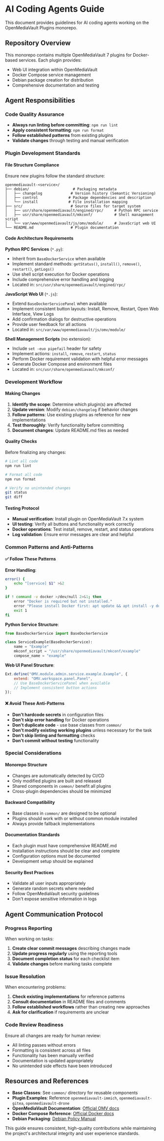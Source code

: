 # AI Coding Agents Guide

This document provides guidelines for AI coding agents working on the OpenMediaVault Plugins monorepo.

## Repository Overview

This monorepo contains multiple OpenMediaVault 7 plugins for Docker-based services. Each plugin provides:
- Web UI integration within OpenMediaVault
- Docker Compose service management 
- Debian package creation for distribution
- Comprehensive documentation and testing

## Agent Responsibilities

### Code Quality Assurance
- **Always run linting before committing**: `npm run lint`
- **Apply consistent formatting**: `npm run format`  
- **Follow established patterns** from existing plugins
- **Validate changes** through testing and manual verification

### Plugin Development Standards

#### File Structure Compliance
Ensure new plugins follow the standard structure:
```
openmediavault-<service>/
├── debian/                    # Packaging metadata
│   ├── changelog             # Version history (Semantic Versioning)
│   ├── control              # Package dependencies and description  
│   └── install              # File installation mapping
├── src/                      # Source files for target system
│   ├── usr/share/openmediavault/engined/rpc/     # Python RPC service
│   ├── usr/share/openmediavault/mkconf/          # Shell management script
│   └── var/www/openmediavault/js/omv/module/     # JavaScript web UI
└── README.md                 # Plugin documentation
```

#### Code Architecture Requirements

**Python RPC Services** (`*.py`):
- Inherit from `BaseDockerService` when available
- Implement standard methods: `getStatus()`, `install()`, `remove()`, `restart()`, `getLogs()`
- Use shell script execution for Docker operations
- Include comprehensive error handling and logging
- Located in: `src/usr/share/openmediavault/engined/rpc/`

**JavaScript Web UI** (`*.js`):
- Extend `BaseDockerServicePanel` when available  
- Implement consistent button layouts: Install, Remove, Restart, Open Web Interface, View Logs
- Add confirmation dialogs for destructive operations
- Provide user feedback for all actions
- Located in: `src/var/www/openmediavault/js/omv/module/`

**Shell Management Scripts** (no extension):
- Include `set -euo pipefail` header for safety
- Implement actions: `install`, `remove`, `restart`, `status`
- Perform Docker requirement validation with helpful error messages
- Generate Docker Compose and environment files
- Located in: `src/usr/share/openmediavault/mkconf/`

### Development Workflow

#### Making Changes
1. **Identify the scope**: Determine which plugin(s) are affected
2. **Update version**: Modify `debian/changelog` if behavior changes
3. **Follow patterns**: Use existing plugins as reference for new implementations
4. **Test thoroughly**: Verify functionality before committing
5. **Document changes**: Update README.md files as needed

#### Quality Checks
Before finalizing any changes:
```bash
# Lint all code
npm run lint

# Format all code  
npm run format

# Verify no unintended changes
git status
git diff
```

#### Testing Protocol
- **Manual verification**: Install plugin on OpenMediaVault 7.x system
- **UI testing**: Verify all buttons and functionality work correctly
- **Docker operations**: Test install, remove, restart, and status operations
- **Log validation**: Ensure error messages are clear and helpful

### Common Patterns and Anti-Patterns

#### ✅ Follow These Patterns

**Error Handling**:
```bash
error() {
    echo "[service] $1" >&2
}

if ! command -v docker >/dev/null 2>&1; then
    error "Docker is required but not installed."
    error "Please install Docker first: apt update && apt install -y docker.io"
    exit 1
fi
```

**Python Service Structure**:
```python
from BaseDockerService import BaseDockerService

class ServiceExample(BaseDockerService):
    name = "Example"
    mkconf_script = "/usr/share/openmediavault/mkconf/example" 
    compose_name = "example"
```

**Web UI Panel Structure**:
```javascript
Ext.define("OMV.module.admin.service.example.Example", {
    extend: "OMV.workspace.panel.Panel",
    // Use BaseDockerServicePanel when available
    // Implement consistent button actions
});
```

#### ❌ Avoid These Anti-Patterns

- **Don't hardcode secrets** in configuration files
- **Don't skip error handling** for Docker operations  
- **Don't duplicate code** - use base classes from `common/`
- **Don't modify existing working plugins** unless necessary for the task
- **Don't skip linting and formatting** checks
- **Don't commit without testing** functionality

### Special Considerations

#### Monorepo Structure
- Changes are automatically detected by CI/CD
- Only modified plugins are built and released
- Shared components in `common/` benefit all plugins
- Cross-plugin dependencies should be minimized

#### Backward Compatibility  
- Base classes in `common/` are designed to be optional
- Plugins should work with or without common module installed
- Always provide fallback implementations

#### Documentation Standards
- Each plugin must have comprehensive README.md
- Installation instructions should be clear and complete
- Configuration options must be documented
- Development setup should be explained

#### Security Best Practices
- Validate all user inputs appropriately
- Generate random secrets where needed
- Follow OpenMediaVault security guidelines
- Don't expose sensitive information in logs

## Agent Communication Protocol

### Progress Reporting
When working on tasks:
1. **Create clear commit messages** describing changes made
2. **Update progress regularly** using the reporting tools
3. **Document completion status** for each checklist item
4. **Validate changes** before marking tasks complete

### Issue Resolution  
When encountering problems:
1. **Check existing implementations** for reference patterns
2. **Consult documentation** in README files and comments
3. **Follow established workflows** rather than creating new approaches
4. **Ask for clarification** if requirements are unclear

### Code Review Readiness
Ensure all changes are ready for human review:
- All linting passes without errors
- Formatting is consistent across all files  
- Functionality has been manually verified
- Documentation is updated appropriately
- No unintended side effects have been introduced

## Resources and References

- **Base Classes**: See `common/` directory for reusable components
- **Plugin Examples**: Reference `openmediavault-immich`, `openmediavault-gitea`, `openmediavault-drone`
- **OpenMediaVault Documentation**: [Official OMV docs](https://docs.openmediavault.org/)
- **Docker Compose Reference**: [Official Docker docs](https://docs.docker.com/compose/)
- **Debian Packaging**: [Debian Policy Manual](https://www.debian.org/doc/debian-policy/)

This guide ensures consistent, high-quality contributions while maintaining the project's architectural integrity and user experience standards.